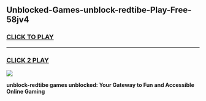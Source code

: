 
## Unblocked-Games-unblock-redtibe-Play-Free-58jv4
<h3>
<a href="https://premium76.site?title=unblock-redtibe&ref=19M">CLICK TO PLAY</a></h3>
<hr>

<h3>
<a href="https://premium76.site?title=unblock-redtibe&ref=19M">CLICK 2 PLAY</a>
  
</h3>

<a href="https://premium76.site?title=unblock-redtibe&ref=19M"><img src="https://clearcache.store/games.png"></a>


**unblock-redtibe games unblocked: Your Gateway to Fun and Accessible Online Gaming**
